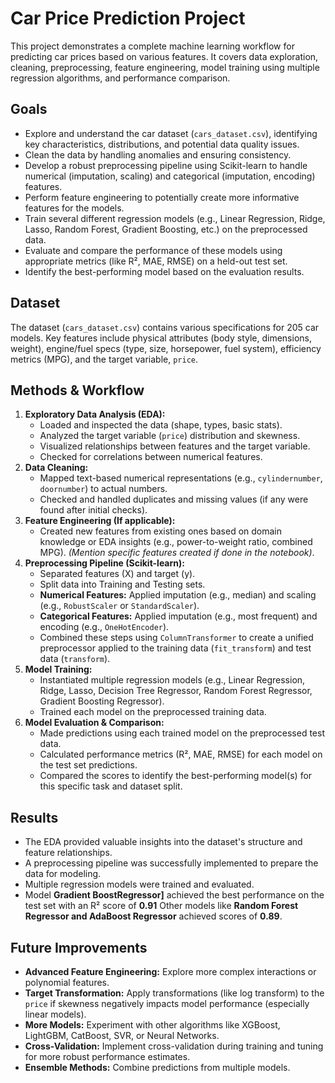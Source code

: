 # Car Price Prediction Project

This project demonstrates a complete machine learning workflow for predicting car prices based on various features. It covers data exploration, cleaning, preprocessing, feature engineering, model training using multiple regression algorithms, and performance comparison.

## Goals

*   Explore and understand the car dataset (`cars_dataset.csv`), identifying key characteristics, distributions, and potential data quality issues.
*   Clean the data by handling anomalies and ensuring consistency.
*   Develop a robust preprocessing pipeline using Scikit-learn to handle numerical (imputation, scaling) and categorical (imputation, encoding) features.
*   Perform feature engineering to potentially create more informative features for the models.
*   Train several different regression models (e.g., Linear Regression, Ridge, Lasso, Random Forest, Gradient Boosting, etc.) on the preprocessed data.
*   Evaluate and compare the performance of these models using appropriate metrics (like R², MAE, RMSE) on a held-out test set.
*   Identify the best-performing model based on the evaluation results.


## Dataset

The dataset (`cars_dataset.csv`) contains various specifications for 205 car models. Key features include physical attributes (body style, dimensions, weight), engine/fuel specs (type, size, horsepower, fuel system), efficiency metrics (MPG), and the target variable, `price`.

## Methods & Workflow

1.  **Exploratory Data Analysis (EDA):**
    *   Loaded and inspected the data (shape, types, basic stats).
    *   Analyzed the target variable (`price`) distribution and skewness.
    *   Visualized relationships between features and the target variable.
    *   Checked for correlations between numerical features.
2.  **Data Cleaning:**
    *   Mapped text-based numerical representations (e.g., `cylindernumber`, `doornumber`) to actual numbers.
    *   Checked and handled duplicates and missing values (if any were found after initial checks).
3.  **Feature Engineering (If applicable):**
    *   Created new features from existing ones based on domain knowledge or EDA insights (e.g., power-to-weight ratio, combined MPG). *(Mention specific features created if done in the notebook)*.
4.  **Preprocessing Pipeline (Scikit-learn):**
    *   Separated features (X) and target (y).
    *   Split data into Training and Testing sets.
    *   **Numerical Features:** Applied imputation (e.g., median) and scaling (e.g., `RobustScaler` or `StandardScaler`).
    *   **Categorical Features:** Applied imputation (e.g., most frequent) and encoding (e.g., `OneHotEncoder`).
    *   Combined these steps using `ColumnTransformer` to create a unified preprocessor applied to the training data (`fit_transform`) and test data (`transform`).
5.  **Model Training:**
    *   Instantiated multiple regression models (e.g., Linear Regression, Ridge, Lasso, Decision Tree Regressor, Random Forest Regressor, Gradient Boosting Regressor).
    *   Trained each model on the preprocessed training data.
6.  **Model Evaluation & Comparison:**
    *   Made predictions using each trained model on the preprocessed test data.
    *   Calculated performance metrics (R², MAE, RMSE) for each model on the test set predictions.
    *   Compared the scores to identify the best-performing model(s) for this specific task and dataset split.

## Results

*   The EDA provided valuable insights into the dataset's structure and feature relationships.
*   A preprocessing pipeline was successfully implemented to prepare the data for modeling.
*   Multiple regression models were trained and evaluated.
*   Model **Gradient BoostRegressor]** achieved the best performance on the test set with an R² score of **0.91** Other models like **Random Forest Regressor  and AdaBoost Regressor** achieved scores of **0.89**.


## Future Improvements

*   **Advanced Feature Engineering:** Explore more complex interactions or polynomial features.
*   **Target Transformation:** Apply transformations (like log transform) to the `price` if skewness negatively impacts model performance (especially linear models).
*   **More Models:** Experiment with other algorithms like XGBoost, LightGBM, CatBoost, SVR, or Neural Networks.
*   **Cross-Validation:** Implement cross-validation during training and tuning for more robust performance estimates.
*   **Ensemble Methods:** Combine predictions from multiple models.
